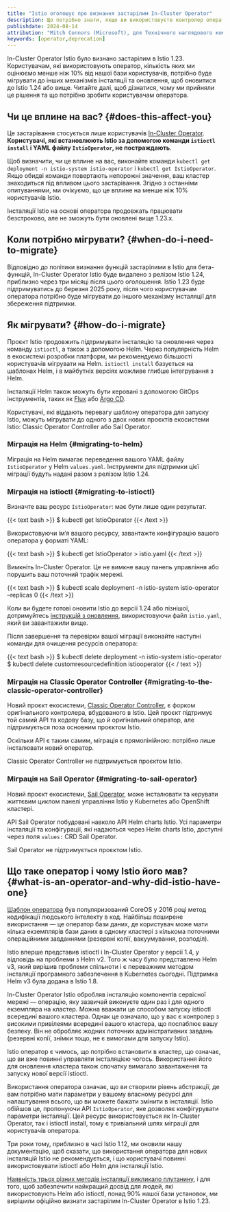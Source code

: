 ```yaml
---
title: "Istio оголошує про визнання застарілим In-Cluster Operator"
description: Що потрібно знати, якщо ви використовуєте контролер оператора у вашому кластері.
publishdate: 2024-08-14
attribution: "Mitch Connors (Microsoft), для Технічного наглядового комітету Istio"
keywords: [operator,deprecation]
---
```


In-Cluster Operator Istio було визнано застарілим в Istio 1.23. Користувачам, які використовують оператор, кількість яких ми оцінюємо менше ніж 10% від нашої бази користувачів, потрібно буде мігрувати до інших механізмів інсталяції та оновлення, щоб оновитися до Istio 1.24 або вище. Читайте далі, щоб дізнатися, чому ми прийняли це рішення та що потрібно зробити користувачам оператора.

## Чи це вплине на вас? {#does-this-affect-you}

Це застарівання стосується лише користувачів [In-Cluster Operator](/docs/setup/install/operator/). **Користувачі, які встановлюють Istio за допомогою команди <code>istioctl install</code> і YAML файлу `IstioOperator`, не постраждають**.

Щоб визначити, чи це вплине на вас, виконайте команди `kubectl get deployment -n istio-system istio-operator` і `kubectl get IstioOperator`. Якщо обидві команди повертають непорожні значення, ваш кластер знаходиться під впливом цього застарівання. Згідно з останніми опитуваннями, ми очікуємо, що це вплине на менше ніж 10% користувачів Istio.

Інсталяції Istio на основі оператора продовжать працювати безстроково, але не зможуть бути оновлені вище 1.23.x.

## Коли потрібно мігрувати? {#when-do-i-need-to-migrate}

Відповідно до політики визнання функцій застарілими в Istio для бета-функцій, In-Cluster Operator Istio буде видалено з релізом Istio 1.24, приблизно через три місяці після цього оголошення. Istio 1.23 буде підтримуватись до березня 2025 року, після чого користувачам оператора потрібно буде мігрувати до іншого механізму інсталяції для збереження підтримки.

## Як мігрувати? {#how-do-i-migrate}

Проєкт Istio продовжить підтримувати інсталяцію та оновлення через команду `istioctl`, а також з допомогою Helm. Через популярність Helm в екосистемі розробки платформ, ми рекомендуємо більшості користувачів мігрувати на Helm. `istioctl install` базується на шаблонах Helm, і в майбутніх версіях можливе глибше інтегрування з Helm.

Інсталяції Helm також можуть бути керовані з допомогою GitOps інструментів, таких як [Flux](https://fluxcd.io/) або [Argo CD](https://argo-cd.readthedocs.io/).

Користувачі, які віддають перевагу шаблону оператора для запуску Istio, можуть мігрувати до одного з двох нових проєктів екосистеми Istio: Classic Operator Controller або Sail Operator.

### Міграція на Helm {#migrating-to-helm}

Міграція на Helm вимагає переведення вашого YAML файлу `IstioOperator` у Helm `values.yaml`. Інструменти для підтримки цієї міграції будуть надані разом з релізом Istio 1.24.

### Міграція на istioctl {#migrating-to-istioctl}

Визначте ваш ресурс `IstioOperator`: має бути лише один результат.

{{< text bash >}}
$ kubectl get IstioOperator
{{< /text >}}

Використовуючи імʼя вашого ресурсу, завантажте конфігурацію вашого оператора у форматі YAML:

{{< text bash >}}
$ kubectl get IstioOperator <name> > istio.yaml
{{< /text >}}

Вимкніть In-Cluster Operator. Це не вимкне вашу панель управління або порушить ваш поточний трафік мережі.

{{< text bash >}}
$ kubectl scale deployment -n istio-system istio-operator –replicas 0
{{< /text >}}

Коли ви будете готові оновити Istio до версії 1.24 або пізнішої, дотримуйтесь [інструкцій з оновлення](/docs/setup/upgrade/canary/), використовуючи файл `istio.yaml`, який ви завантажили вище.

Після завершення та перевірки вашої міграції виконайте наступні команди для очищення ресурсів оператора:

{{< text bash >}}
$ kubectl delete deployment -n istio-system istio-operator
$ kubectl delete customresourcedefinition istiooperator
{{< / text >}}

### Міграція на Classic Operator Controller {#migrating-to-the-classic-operator-controller}

Новий проєкт екосистеми, [Classic Operator Controller](https://github.com/istio-ecosystem/classic-operator-controller), є форком оригінального контролера, вбудованого в Istio. Цей проєкт підтримує той самий API та кодову базу, що й оригінальний оператор, але підтримується поза основним проєктом Istio.

Оскільки API є таким самим, міграція є прямолінійною: потрібно лише інсталювати новий оператор.

Classic Operator Controller не підтримується проєктом Istio.

### Міграція на Sail Operator {#migrating-to-sail-operator}

Новий проєкт екосистеми, [Sail Operator](https://github.com/istio-ecosystem/sail-operator), може інсталювати та керувати життєвим циклом панелі управління Istio у Kubernetes або OpenShift кластері.

API Sail Operator побудовані навколо API Helm charts Istio. Усі параметри інсталяції та конфігурації, які надаються через Helm charts Istio, доступні через поля `values:` CRD Sail Operator.

Sail Operator не підтримується проєктом Istio.

## Що таке оператор і чому Istio його мав? {#what-is-an-operator-and-why-did-istio-have-one}

[Шаблон оператора](https://kubernetes.io/docs/concepts/extend-kubernetes/operator/) був популяризований CoreOS у 2016 році метод кодифікації людського інтелекту в код. Найбільш поширене використання — це оператор бази даних, де користувач може мати кілька екземплярів бази даних в одному кластері з кількома поточними операційними завданнями (резервні копії, вакуумування, розподіл).

Istio вперше представив istioctl і In-Cluster Operator у версії 1.4, у відповідь на проблеми з Helm v2. Того ж часу було представлено Helm v3, який вирішив проблеми спільноти і є переважним методом інсталяції програмного забезпечення в Kubernetes сьогодні. Підтримка Helm v3 була додана в Istio 1.8.

In-Cluster Operator Istio обробляв інсталяцію компонентів сервісної мережі — операцію, яку зазвичай виконуєте один раз і для одного екземпляра на кластер. Можна вважати це способом запуску istioctl всередині вашого кластера. Однак це означало, що у вас є контролер з високими привілеями всередині вашого кластера, що послаблює вашу безпеку. Він не обробляє жодних поточних адміністративних завдань (резервні копії, знімки тощо, не є вимогами для запуску Istio).

Istio оператор є чимось, що потрібно встановити в кластер, що означає, що ви вже повинні управляти інсталяцією чогось. Використання його для оновлення кластера також спочатку вимагало завантаження та запуску нової версії istioctl.

Використання оператора означає, що ви створили рівень абстракції, де вам потрібно мати параметри у вашому власному ресурсі для налаштування всього, що ви можете бажати змінити в інсталяції. Istio обійшов це, пропонуючи API `IstioOperator`, яке дозволяє конфігурувати параметри інсталяції. Цей ресурс використовується як In-Cluster Operator, так і istioctl install, тому є тривіальний шлях міграції для користувачів оператора.

Три роки тому, приблизно в часі Istio 1.12, ми оновили нашу документацію, щоб сказати, що використання оператора для нових інсталяцій Istio не рекомендується, і що користувачі повинні використовувати istioctl або Helm для інсталяції Istio.

[Наявність трьох різних методів інсталяції викликало плутанину](https://blog.howardjohn.info/posts/istio-install/), і для того, щоб забезпечити найкращий досвід для людей, які використовують Helm або istioctl, понад 90\% нашої бази установок, ми вирішили офіційно визнати застарілим In-Cluster Operator в Istio 1.23.
